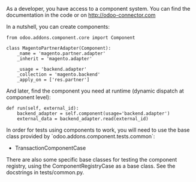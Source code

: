 As a developer, you have access to a component system. You can find the
documentation in the code or on <http://odoo-connector.com>

In a nutshell, you can create components:

    from odoo.addons.component.core import Component

    class MagentoPartnerAdapter(Component):
        _name = 'magento.partner.adapter'
        _inherit = 'magento.adapter'

        _usage = 'backend.adapter'
        _collection = 'magento.backend'
        _apply_on = ['res.partner']

And later, find the component you need at runtime (dynamic dispatch at
component level):

    def run(self, external_id):
        backend_adapter = self.component(usage='backend.adapter')
        external_data = backend_adapter.read(external_id)

In order for tests using components to work, you will need to use the
base class provided by \`odoo.addons.component.tests.common\`:

- TransactionComponentCase

There are also some specific base classes for testing the component
registry, using the ComponentRegistryCase as a base class. See the
docstrings in tests/common.py.
